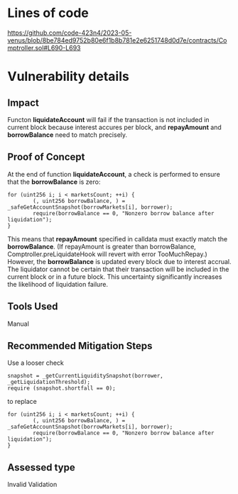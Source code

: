 # Lines of code

https://github.com/code-423n4/2023-05-venus/blob/8be784ed9752b80e6f1b8b781e2e6251748d0d7e/contracts/Comptroller.sol#L690-L693


# Vulnerability details

## Impact
Functon **liquidateAccount** will fail if the transaction is not included in current block because interest accures per block, and **repayAmount** and **borrowBalance** need to match precisely.

## Proof of Concept
At the end of function **liquidateAccount**, a check is performed to ensure that the **borrowBalance** is zero:

    for (uint256 i; i < marketsCount; ++i) {
            (, uint256 borrowBalance, ) = _safeGetAccountSnapshot(borrowMarkets[i], borrower);
            require(borrowBalance == 0, "Nonzero borrow balance after liquidation");
    }
This means that **repayAmount** specified in calldata must exactly match the **borrowBalance**. (If repayAmount is greater than borrowBalance, Comptroller.preLiquidateHook will revert with error TooMuchRepay.) However, the **borrowBalance** is updated every block due to interest accrual. The liquidator cannot be certain that their transaction will be included in the current block or in a future block. This uncertainty significantly increases the likelihood of liquidation failure.

## Tools Used
Manual

## Recommended Mitigation Steps
Use a looser check

    snapshot = _getCurrentLiquiditySnapshot(borrower, _getLiquidationThreshold);
    require (snapshot.shortfall == 0);
to replace

    for (uint256 i; i < marketsCount; ++i) {
            (, uint256 borrowBalance, ) = _safeGetAccountSnapshot(borrowMarkets[i], borrower);
            require(borrowBalance == 0, "Nonzero borrow balance after liquidation");
    }


## Assessed type

Invalid Validation